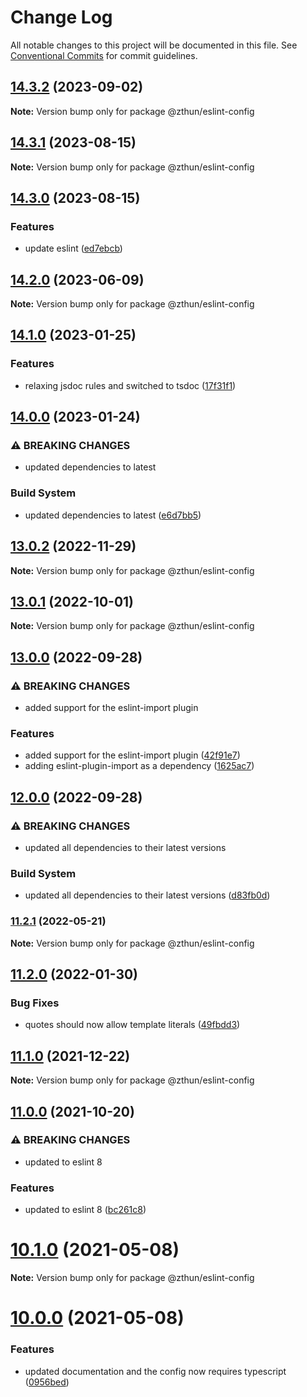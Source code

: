 # Change Log

All notable changes to this project will be documented in this file.
See [Conventional Commits](https://conventionalcommits.org) for commit guidelines.

## [14.3.2](https://github.com/zthun/janitor/compare/v14.3.1...v14.3.2) (2023-09-02)

**Note:** Version bump only for package @zthun/eslint-config





## [14.3.1](https://github.com/zthun/janitor/compare/v14.3.0...v14.3.1) (2023-08-15)

**Note:** Version bump only for package @zthun/eslint-config





## [14.3.0](https://github.com/zthun/janitor/compare/v14.2.0...v14.3.0) (2023-08-15)


### Features

* update eslint ([ed7ebcb](https://github.com/zthun/janitor/commit/ed7ebcb48ad1199bf4f84cc7e98136ffe513f5ca))



## [14.2.0](https://github.com/zthun/janitor/compare/v14.1.0...v14.2.0) (2023-06-09)

**Note:** Version bump only for package @zthun/eslint-config





## [14.1.0](https://github.com/zthun/janitor/compare/v14.0.0...v14.1.0) (2023-01-25)


### Features

* relaxing jsdoc rules and switched to tsdoc ([17f31f1](https://github.com/zthun/janitor/commit/17f31f14bbce83da70239242ffa05deb83508025))



## [14.0.0](https://github.com/zthun/janitor/compare/v13.0.2...v14.0.0) (2023-01-24)


### ⚠ BREAKING CHANGES

* updated dependencies to latest

### Build System

* updated dependencies to latest ([e6d7bb5](https://github.com/zthun/janitor/commit/e6d7bb5023193235d7069976a1fe39a59cfed1e4))



## [13.0.2](https://github.com/zthun/janitor/compare/v13.0.1...v13.0.2) (2022-11-29)

**Note:** Version bump only for package @zthun/eslint-config





## [13.0.1](https://github.com/zthun/janitor/compare/v13.0.0...v13.0.1) (2022-10-01)

**Note:** Version bump only for package @zthun/eslint-config





## [13.0.0](https://github.com/zthun/janitor/compare/v12.0.0...v13.0.0) (2022-09-28)


### ⚠ BREAKING CHANGES

* added support for the eslint-import plugin

### Features

* added support for the eslint-import plugin ([42f91e7](https://github.com/zthun/janitor/commit/42f91e7b6f91ede6ef4dfd8915b5de66c2c74e6a))
* adding eslint-plugin-import as a dependency ([1625ac7](https://github.com/zthun/janitor/commit/1625ac78a3bf4b0acea1df3296d6da6867c2d64e))



## [12.0.0](https://github.com/zthun/janitor/compare/v11.2.1...v12.0.0) (2022-09-28)


### ⚠ BREAKING CHANGES

* updated all dependencies to their latest versions

### Build System

* updated all dependencies to their latest versions ([d83fb0d](https://github.com/zthun/janitor/commit/d83fb0ded574e7f8d6052d0cb6d6635a36fc0e96))



### [11.2.1](https://github.com/zthun/janitor/compare/v11.2.0...v11.2.1) (2022-05-21)

**Note:** Version bump only for package @zthun/eslint-config





## [11.2.0](https://github.com/zthun/janitor/compare/v11.1.1...v11.2.0) (2022-01-30)


### Bug Fixes

* quotes should now allow template literals ([49fbdd3](https://github.com/zthun/janitor/commit/49fbdd3fe53ac5dda019522c928cef0f64c0abca))



## [11.1.0](https://github.com/zthun/janitor/compare/v11.0.0...v11.1.0) (2021-12-22)

**Note:** Version bump only for package @zthun/eslint-config





## [11.0.0](https://github.com/zthun/janitor/compare/v10.2.0...v11.0.0) (2021-10-20)


### ⚠ BREAKING CHANGES

* updated to eslint 8

### Features

* updated to eslint 8 ([bc261c8](https://github.com/zthun/janitor/commit/bc261c8b71585909771a0c368990e22b963294d6))



# [10.1.0](https://github.com/zthun/janitor/compare/v10.0.0...v10.1.0) (2021-05-08)

**Note:** Version bump only for package @zthun/eslint-config





# [10.0.0](https://github.com/zthun/janitor/compare/v9.0.0...v10.0.0) (2021-05-08)


### Features

* updated documentation and the config now requires typescript ([0956bed](https://github.com/zthun/janitor/commit/0956bed1f3c1f1a8a81296e701b34f38fc194729))
